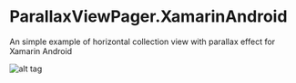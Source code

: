 # ParallaxViewPager.XamarinAndroid
An simple example of horizontal collection view with parallax effect for Xamarin Android

![alt tag](https://github.com/anhvule/ParallaxViewPager.XamarinAndroid/blob/master/sample.gif?raw=true)
